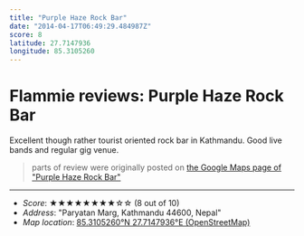 ```yaml
---
title: "Purple Haze Rock Bar"
date: "2014-04-17T06:49:29.484987Z"
score: 8
latitude: 27.7147936
longitude: 85.3105260
---
```

# Flammie reviews: Purple Haze Rock Bar

Excellent though rather tourist oriented rock bar in Kathmandu. Good
live bands and regular gig venue.

> parts of review were originally posted on [the Google Maps page of
  "Purple Haze Rock Bar"](https://www.google.com/maps/place//data=!4m2!3m1!1s0x0:0x70be89a8c5e4fce3)
* * *
- *Score*: ★★★★★★★★☆☆ (8 out of 10)
- *Address*: "Paryatan Marg, Kathmandu 44600, Nepal"
- *Map location*: [85.3105260°N 27.7147936°E (OpenStreetMap)](https://www.openstreetmap.org/?mlat=27.7147936&mlon=85.3105260&zoom=12)
